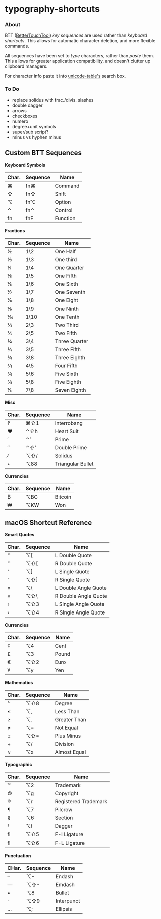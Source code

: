 # typography-shortcuts

### About

BTT ([BetterTouchTool](https://folivora.ai/)) _key sequences_ are used rather than _keyboard shortcuts_. This allows for automatic character deletion, and more flexible commands.

All sequences have been set to _type_ characters, rather than _paste_ them. This allows for greater application compatibility, and doesn't clutter up clipboard managers.

For character info paste it into [unicode-table's](https://unicode-table.com/en/search/?q=) search box.

### To Do

 - replace solidus with frac./divis. slashes
 - double dagger
 - arrows
 - checkboxes
 - numero
 - degree+unit symbols
 - super/sub script?
 - minus vs hyphen minus

## Custom BTT Sequences

__Keyboard Symbols__

Char.|Sequence|Name
-----|--------|----
⌘	|	fn⌘	|	Command
⇧	|	fn⇧	|	Shift
⌥	|	fn⌥	|	Option
⌃	|	fn⌃	|	Control
fn	|	fnF	|	Function

__Fractions__

Char.|Sequence|Name
-----|--------|----
½	|	1\2	|	One Half
⅓	|	1\3	|	One third
¼	|	1\4	|	One Quarter
⅕	|	1\5	|	One Fifth
⅙	|	1\6	|	One Sixth
⅐	|	1\7	|	One Seventh
⅛	|	1\8	|	One Eight
⅑	|	1\9	|	One Ninth
⅒	|	1\10	|	One Tenth
⅔	|	2\3	|	Two Third
⅖	|	2\5	|	Two Fifth
¾	|	3\4	|	Three Quarter
⅗	|	3\5	|	Three Fifth
⅜	|	3\8	|	Three Eighth
⅘	|	4\5	|	Four Fifth
⅚	|	5\6	|	Five Sixth
⅝	|	5\8	|	Five Eighth
⅞	|	7\8	|	Seven Eighth

__Misc__

Char.|Sequence|Name
-----|--------|----
‽	|	⌘⇧1	|	Interrobang
♥	|	⌃⇧h	|	Heart Suit
′	|	⌃’	|	Prime
″	|	⌃⇧’	|	Double Prime
⁄	|	⌥⇧/	|	Solidus
‣ | ⌥88 | Triangular Bullet

__Currencies__

Char.|Sequence|Name
-----|--------|----
₿ | ⌥BC | Bitcoin
₩ | ⌥KW | Won

## macOS Shortcut Reference

__Smart Quotes__

Char.|Sequence|Name
-----|--------|----
“	|	⌥\[	|	L Double Quote
”	|	⌥⇧\[	|	R Double Quote
‘	|	⌥]	|	L Single Quote
’	|	⌥⇧]	|	R Single Quote
«	|	⌥\	|	L Double Angle Quote
»	|	⌥⇧\	|	R Double Angle Quote
‹	|	⌥⇧3	|	L Single Angle Quote
›	|	⌥⇧4	|	R Single Angle Quote

__Currencies__

Char.|Sequence|Name
-----|--------|----
¢	|	⌥4	|	Cent
£	|	⌥3	|	Pound
€	|	⌥⇧2	|	Euro
¥	|	⌥y	|	Yen

__Mathematics__

Char.|Sequence|Name
-----|--------|----
°	|	⌥⇧8	|	Degree
≤	|	⌥,	|	Less Than
≥	|	⌥.	|	Greater Than
≠	|	⌥=	|	Not Equal
±	|	⌥⇧=	|	Plus Minus
÷	|	⌥/	|	Division
≈	|	⌥x	|	Almost Equal

__Typographic__

Char.|Sequence|Name
-----|--------|----
™	|	⌥2	|	Trademark
©	|	⌥g	|	Copyright
®	|	⌥r	|	Registered Trademark
¶	|	⌥7	|	Pilcrow
§	|	⌥6	|	Section
†	|	⌥t	|	Dagger
ﬁ	|	⌥⇧5	|	F-I Ligature
ﬂ	|	⌥⇧6	|	F-L Ligature

__Punctuation__

CHar.|Sequence|Name
-----|--------|----
–	|	⌥-	|	Endash
—	|	⌥⇧-	|	Emdash
•	|	⌥8	|	Bullet
·	|	⌥⇧9	|	Interpunct
…	|	⌥;	|	Ellipsis
